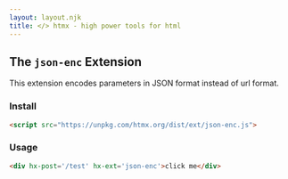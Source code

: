 ```yaml
---
layout: layout.njk
title: </> htmx - high power tools for html
---
```


## The `json-enc` Extension

This extension encodes parameters in JSON format instead of url format.

### Install

```html
<script src="https://unpkg.com/htmx.org/dist/ext/json-enc.js">
```

### Usage

```html
<div hx-post='/test' hx-ext='json-enc'>click me</div>
```
